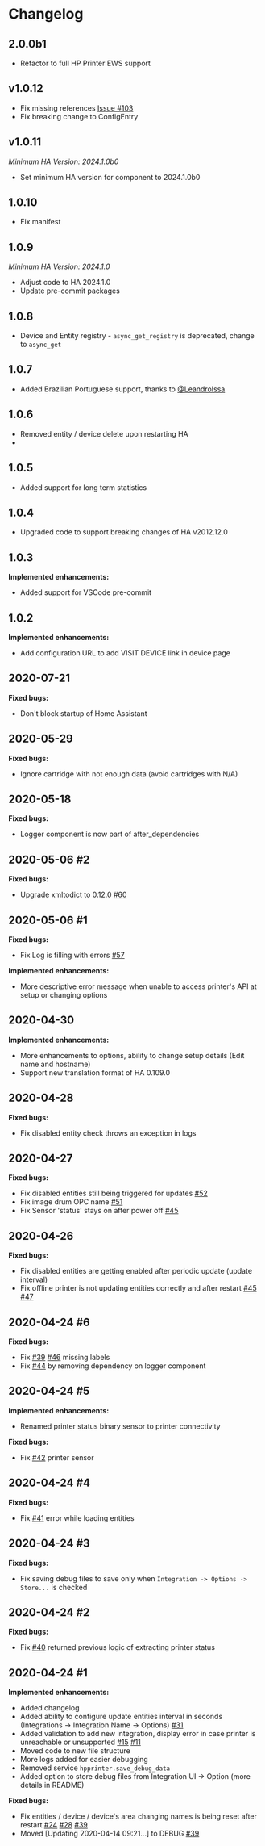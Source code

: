 # Changelog

## 2.0.0b1

- Refactor to full HP Printer EWS support

## v1.0.12

- Fix missing references [Issue #103](https://github.com/elad-bar/ha-hpprinter/issues/103)
- Fix breaking change to ConfigEntry

## v1.0.11

_Minimum HA Version: 2024.1.0b0_

- Set minimum HA version for component to 2024.1.0b0

## 1.0.10

- Fix manifest

## 1.0.9

_Minimum HA Version: 2024.1.0_

- Adjust code to HA 2024.1.0
- Update pre-commit packages

## 1.0.8

- Device and Entity registry - `async_get_registry` is deprecated, change to `async_get`

## 1.0.7

- Added Brazilian Portuguese support, thanks to [@LeandroIssa](https://github.com/LeandroIssa)

## 1.0.6

- Removed entity / device delete upon restarting HA
-

## 1.0.5

- Added support for long term statistics

## 1.0.4

- Upgraded code to support breaking changes of HA v2012.12.0

## 1.0.3

**Implemented enhancements:**

- Added support for VSCode pre-commit

## 1.0.2

**Implemented enhancements:**

- Add configuration URL to add VISIT DEVICE link in device page

## 2020-07-21

**Fixed bugs:**

- Don't block startup of Home Assistant

## 2020-05-29

**Fixed bugs:**

- Ignore cartridge with not enough data (avoid cartridges with N/A)

## 2020-05-18

**Fixed bugs:**

- Logger component is now part of after_dependencies

## 2020-05-06 #2

**Fixed bugs:**

- Upgrade xmltodict to 0.12.0 [\#60](https://github.com/elad-bar/ha-hpprinter/issues/60)

## 2020-05-06 #1

**Fixed bugs:**

- Fix Log is filling with errors [\#57](https://github.com/elad-bar/ha-hpprinter/issues/57)

**Implemented enhancements:**

- More descriptive error message when unable to access printer's API at setup or changing options

## 2020-04-30

**Implemented enhancements:**

- More enhancements to options, ability to change setup details (Edit name and hostname)
- Support new translation format of HA 0.109.0

## 2020-04-28

**Fixed bugs:**

- Fix disabled entity check throws an exception in logs

## 2020-04-27

**Fixed bugs:**

- Fix disabled entities still being triggered for updates [\#52](https://github.com/elad-bar/ha-hpprinter/issues/52)
- Fix image drum OPC name [\#51](https://github.com/elad-bar/ha-hpprinter/issues/51)
- Fix Sensor 'status' stays on after power off [\#45](https://github.com/elad-bar/ha-hpprinter/issues/45)

## 2020-04-26

**Fixed bugs:**

- Fix disabled entities are getting enabled after periodic update (update interval)
- Fix offline printer is not updating entities correctly and after restart [\#45](https://github.com/elad-bar/ha-hpprinter/issues/45) [\#47](https://github.com/elad-bar/ha-hpprinter/issues/47)

## 2020-04-24 #6

**Fixed bugs:**

- Fix [\#39](https://github.com/elad-bar/ha-hpprinter/issues/39) [\#46](https://github.com/elad-bar/ha-hpprinter/issues/46) missing labels
- Fix [\#44](https://github.com/elad-bar/ha-hpprinter/issues/44) by removing dependency on logger component

## 2020-04-24 #5

**Implemented enhancements:**

- Renamed printer status binary sensor to printer connectivity

**Fixed bugs:**

- Fix [\#42](https://github.com/elad-bar/ha-hpprinter/issues/42) printer sensor

## 2020-04-24 #4

**Fixed bugs:**

- Fix [\#41](https://github.com/elad-bar/ha-hpprinter/issues/41) error while loading entities

## 2020-04-24 #3

**Fixed bugs:**

- Fix saving debug files to save only when `Integration -> Options -> Store...` is checked

## 2020-04-24 #2

**Fixed bugs:**

- Fix [\#40](https://github.com/elad-bar/ha-hpprinter/issues/40) returned previous logic of extracting printer status

## 2020-04-24 #1

**Implemented enhancements:**

- Added changelog
- Added ability to configure update entities interval in seconds (Integrations -> Integration Name -> Options) [\#31](https://github.com/elad-bar/ha-hpprinter/issues/31)
- Added validation to add new integration, display error in case printer is unreachable or unsupported [\#15](https://github.com/elad-bar/ha-hpprinter/issues/15) [\#11](https://github.com/elad-bar/ha-hpprinter/issues/11)
- Moved code to new file structure
- More logs added for easier debugging
- Removed service `hpprinter.save_debug_data`
- Added option to store debug files from Integration UI -> Option (more details in README)

**Fixed bugs:**

- Fix entities / device / device's area changing names is being reset after restart [\#24](https://github.com/elad-bar/ha-hpprinter/issues/24) [\#28](https://github.com/elad-bar/ha-hpprinter/issues/28) [\#39](https://github.com/elad-bar/ha-hpprinter/issues/39)
- Moved [Updating 2020-04-14 09:21...] to DEBUG [\#39](https://github.com/elad-bar/ha-hpprinter/issues/39)
